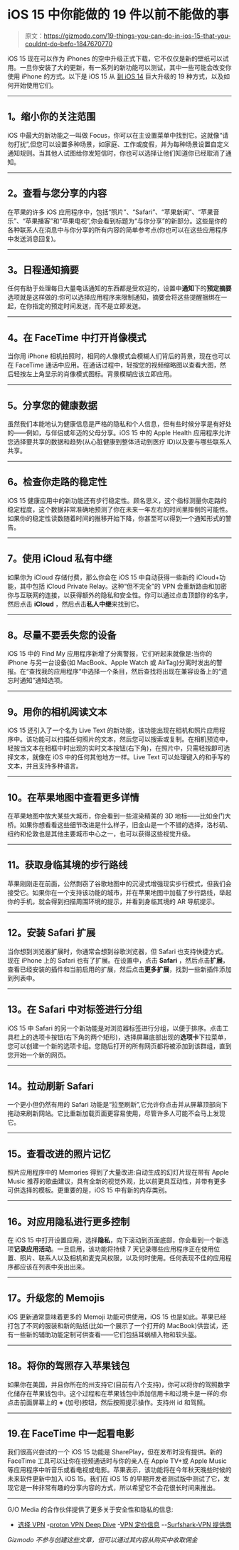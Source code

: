 # iOS 15 中你能做的 19 件以前不能做的事

> 原文：<https://gizmodo.com/19-things-you-can-do-in-ios-15-that-you-couldnt-do-befo-1847670770>

iOS 15 现在可以作为 iPhones 的空中升级正式下载，它不仅仅是新的壁纸可以试用。一旦你安装了大的更新，有一系列的新功能可以测试，其中一些可能会改变你使用 iPhone 的方式。以下是 iOS 15 从 [到 iOS 14](https://gizmodo.com/17-things-you-can-do-in-ios-14-that-you-couldn-t-do-bef-1844975020) 巨大升级的 19 种方式，以及如何开始使用它们。



* * *

## **1。缩小你的关注范围**

iOS 中最大的新功能之一叫做 Focus，你可以在主设置菜单中找到它。这就像“请勿打扰”,但您可以设置多种场景，如家庭、工作或度假，并为每种场景设置自定义通知规则。当其他人试图给你发短信时，你也可以选择让他们知道你已经取消了通知。

* * *

## **2。查看与您分享的内容**

在苹果的许多 iOS 应用程序中，包括“照片”、“Safari”、“苹果新闻”、“苹果音乐”、“苹果播客”和“苹果电视”,你会看到标题为“与你分享”的新部分。这些是你的各种联系人在消息中与你分享的所有内容的简单参考点(你也可以在这些应用程序中发送消息回复)。

* * *

## **3。日程通知摘要**

任何有助于处理每日大量电话通知的东西都是受欢迎的，设置中**通知**下的**预定摘要**选项就是这样做的:你可以选择应用程序来限制通知，摘要会将这些提醒捆绑在一起，在你指定的预定时间发送，而不是立即发送。

* * *

## **4。在 FaceTime 中打开肖像模式**

当你用 iPhone 相机拍照时，相同的人像模式会模糊人们背后的背景，现在也可以在 FaceTime 通话中应用。在通话过程中，轻按您的视频缩略图以查看大图，然后轻按左上角显示的肖像模式图标。背景模糊应该立即应用。

* * *

## **5。分享您的健康数据**

虽然我们本能地认为健康信息是严格的隐私和个人信息，但有些时候分享是有好处的——例如，与伴侣或年迈的父母分享。iOS 15 中的 Apple Health 应用程序允许您选择要共享的数据和趋势(从心脏健康到整体活动到医疗 ID)以及要与哪些联系人共享。

* * *

## **6。检查你走路的稳定性**

iOS 15 健康应用中的新功能还有步行稳定性。顾名思义，这个指标测量你走路的稳定程度，这个数据非常准确地预测了你在未来一年左右的时间里摔倒的可能性。如果你的稳定性读数随着时间的推移开始下降，你甚至可以得到一个通知形式的警告。

* * *

## **7。使用 iCloud 私有中继**

如果你为 iCloud 存储付费，那么你会在 iOS 15 中自动获得一些新的 iCloud+功能，其中包括 iCloud Private Relay。这种“但不完全”的 VPN 会重新路由和加密你与互联网的连接，以获得额外的隐私和安全性。你可以通过点击顶部你的名字，然后点击 **iCloud** ，然后点击**私人中继**来找到它。

* * *

## **8。尽量不要丢失您的设备**

iOS 15 中的 Find My 应用程序新增了分离警报，它们听起来就像是:当你的 iPhone 与另一台设备(如 MacBook、Apple Watch 或 AirTag)分离时发出的警报。在“查找我的应用程序”中选择一个条目，然后查找将出现在兼容设备上的“遗忘时通知”通知选项。

* * *

## **9。用你的相机阅读文本**

iOS 15 还引入了一个名为 Live Text 的新功能，该功能出现在相机和照片应用程序中。该功能可以扫描任何照片的文本，然后您可以搜索或复制。在相机预览中，轻按当文本在相框中时出现的实时文本按钮(右下角)，在照片中，只需轻按即可选择文本，就像在 iOS 中的任何其他地方一样。Live Text 可以处理键入的和手写的文本，并且支持多种语言。

* * *

## 10。在苹果地图中查看更多详情

在苹果地图中放大某些大城市，你会看到一些渲染精美的 3D 地标——比如金门大桥。如果你想看看这些细节改进是什么样子，旧金山是一个不错的选择，洛杉矶、纽约和伦敦也是其他主要城市中心之一，也可以获得这些视觉升级。

* * *

## **11。获取身临其境的步行路线**

苹果刚刚走在前面，公然剽窃了谷歌地图中的沉浸式增强现实步行模式，但我们会接受它。如果你在一个支持该功能的城市，并在苹果地图中加载了步行路线，举起你的手机，就会得到扫描周围环境的提示，并看到身临其境的 AR 导航提示。

* * *

## **12。安装 Safari 扩展**

当你想到浏览器扩展时，你通常会想到谷歌浏览器，但 Safari 也支持快捷方式。现在 iPhone 上的 Safari 也有了扩展。在设置中，点击 **Safari** ，然后点击**扩展**，查看已经安装的插件和当前启用的扩展，然后点击**更多扩展**，找到一些新插件添加到列表中。

* * *

## 13。在 Safari 中对标签进行分组

iOS 15 中 Safari 的另一个新功能是对浏览器标签进行分组，以便于排序。点击工具栏上的选项卡按钮(右下角的两个矩形)，选择屏幕底部出现的**选项卡**下拉菜单，您可以创建一个新的选项卡组。您随后打开的所有网页都将被添加到该群组，直到您开始一个新的网页。

* * *

## **14。拉动刷新 Safari**

一个更小但仍然有用的 Safari 功能是“拉至刷新”,它允许你点击并从屏幕顶部向下拖动来刷新网站。它比重新加载页面更容易使用，尽管许多人可能不会马上发现它。

* * *

## 15。查看改进的照片记忆

照片应用程序中的 Memories 得到了大量改进:自动生成的幻灯片现在带有 Apple Music 推荐的歌曲建议，具有全新的视觉外观，比以前更具互动性，并带有更多可供选择的模板。更重要的是，iOS 15 中有新的内存类别。

* * *

## 16。对应用隐私进行更多控制

在 iOS 15 中打开设置应用，选择**隐私**，向下滚动到页面底部，你会看到一个新选项**记录应用活动**。一旦启用，该功能将持续 7 天记录哪些应用程序正在使用位置、照片、联系人以及相机和麦克风权限，以及何时使用。任何表现不佳的应用程序都应该在列表中突出出来。

* * *

## **17。升级您的 Memojis**

iOS 更新通常意味着更多的 Memoji 功能可供使用，iOS 15 也是如此。苹果已经打包了不同的服装和新的贴纸(比如一个展示了一个打开的 MacBook)供尝试，还有一些新的辅助功能定制可供查看——它们包括耳蜗植入物和软头盔。

* * *

## 18。将你的驾照存入苹果钱包

如果你在美国，并且你所在的州支持它(目前有八个支持)，你可以将你的驾照数字化储存在苹果钱包中。这个过程和在苹果钱包中添加信用卡和过境卡是一样的:你点击前面屏幕上的 **+** (加号)按钮，然后按照提示操作。支持州 id 和驾照。

* * *

## 19.在 FaceTime 中一起看电影

我们很高兴尝试的一个 iOS 15 功能是 SharePlay，但在发布时没有提供。新的 FaceTime 工具可以让你在视频通话时与你的亲人在 Apple TV+或 Apple Music 等应用程序中听音乐或看电视或电影。苹果表示，该功能将在今年秋天晚些时候的未来软件更新中加入 iOS 15。我们在 iOS 15 的早期开发者测试版中测试了它，发现它是一种非常有趣的分享内容的方式，所以希望它不会花很长时间来推出。

* * *

G/O Media 的合作伙伴提供了更多关于安全性和隐私的信息:
- [选择 VPN](https://gizmodo.com/advisor/how-to-get-a-vpn/)
-[proton VPN Deep Dive](https://gizmodo.com/advisor/protonvpn-review/)
-[VPN 定价信息](https://gizmodo.com/advisor/how-much-does-a-vpn-cost/)
--[Surfshark-VPN 提供商](https://gizmodo.com/advisor/surfshark-review/)

*Gizmodo 不参与创建这些文章，但可以通过其内容从购买中收取佣金*